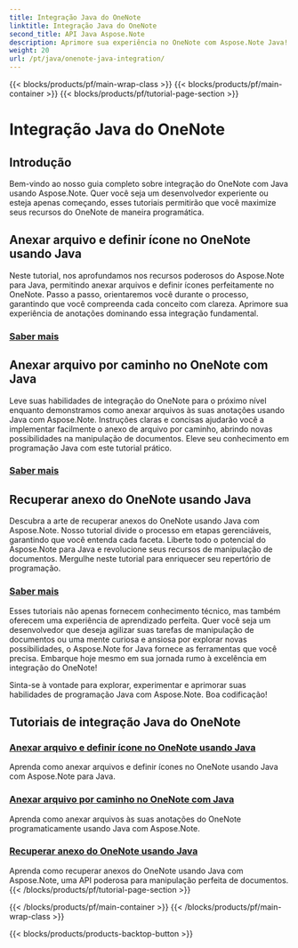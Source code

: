 ```yaml
---
title: Integração Java do OneNote
linktitle: Integração Java do OneNote
second_title: API Java Aspose.Note
description: Aprimore sua experiência no OneNote com Aspose.Note Java! Explore tutoriais sobre como anexar arquivos, configurar ícones e recuperar anexos programaticamente usando Java.
weight: 20
url: /pt/java/onenote-java-integration/
---
```


{{< blocks/products/pf/main-wrap-class >}}
{{< blocks/products/pf/main-container >}}
{{< blocks/products/pf/tutorial-page-section >}}

# Integração Java do OneNote

## Introdução

Bem-vindo ao nosso guia completo sobre integração do OneNote com Java usando Aspose.Note. Quer você seja um desenvolvedor experiente ou esteja apenas começando, esses tutoriais permitirão que você maximize seus recursos do OneNote de maneira programática.

## Anexar arquivo e definir ícone no OneNote usando Java
Neste tutorial, nos aprofundamos nos recursos poderosos do Aspose.Note para Java, permitindo anexar arquivos e definir ícones perfeitamente no OneNote. Passo a passo, orientaremos você durante o processo, garantindo que você compreenda cada conceito com clareza. Aprimore sua experiência de anotações dominando essa integração fundamental.

### [Saber mais](./attach-file-and-set-icon/)

## Anexar arquivo por caminho no OneNote com Java
Leve suas habilidades de integração do OneNote para o próximo nível enquanto demonstramos como anexar arquivos às suas anotações usando Java com Aspose.Note. Instruções claras e concisas ajudarão você a implementar facilmente o anexo de arquivo por caminho, abrindo novas possibilidades na manipulação de documentos. Eleve seu conhecimento em programação Java com este tutorial prático.

### [Saber mais](./attach-file-by-path/)

## Recuperar anexo do OneNote usando Java
Descubra a arte de recuperar anexos do OneNote usando Java com Aspose.Note. Nosso tutorial divide o processo em etapas gerenciáveis, garantindo que você entenda cada faceta. Liberte todo o potencial do Aspose.Note para Java e revolucione seus recursos de manipulação de documentos. Mergulhe neste tutorial para enriquecer seu repertório de programação.

### [Saber mais](./retrieve-attachment/)

Esses tutoriais não apenas fornecem conhecimento técnico, mas também oferecem uma experiência de aprendizado perfeita. Quer você seja um desenvolvedor que deseja agilizar suas tarefas de manipulação de documentos ou uma mente curiosa e ansiosa por explorar novas possibilidades, o Aspose.Note for Java fornece as ferramentas que você precisa. Embarque hoje mesmo em sua jornada rumo à excelência em integração do OneNote!

Sinta-se à vontade para explorar, experimentar e aprimorar suas habilidades de programação Java com Aspose.Note. Boa codificação!
## Tutoriais de integração Java do OneNote
### [Anexar arquivo e definir ícone no OneNote usando Java](./attach-file-and-set-icon/)
Aprenda como anexar arquivos e definir ícones no OneNote usando Java com Aspose.Note para Java.
### [Anexar arquivo por caminho no OneNote com Java](./attach-file-by-path/)
Aprenda como anexar arquivos às suas anotações do OneNote programaticamente usando Java com Aspose.Note.
### [Recuperar anexo do OneNote usando Java](./retrieve-attachment/)
Aprenda como recuperar anexos do OneNote usando Java com Aspose.Note, uma API poderosa para manipulação perfeita de documentos.
{{< /blocks/products/pf/tutorial-page-section >}}

{{< /blocks/products/pf/main-container >}}
{{< /blocks/products/pf/main-wrap-class >}}

{{< blocks/products/products-backtop-button >}}
